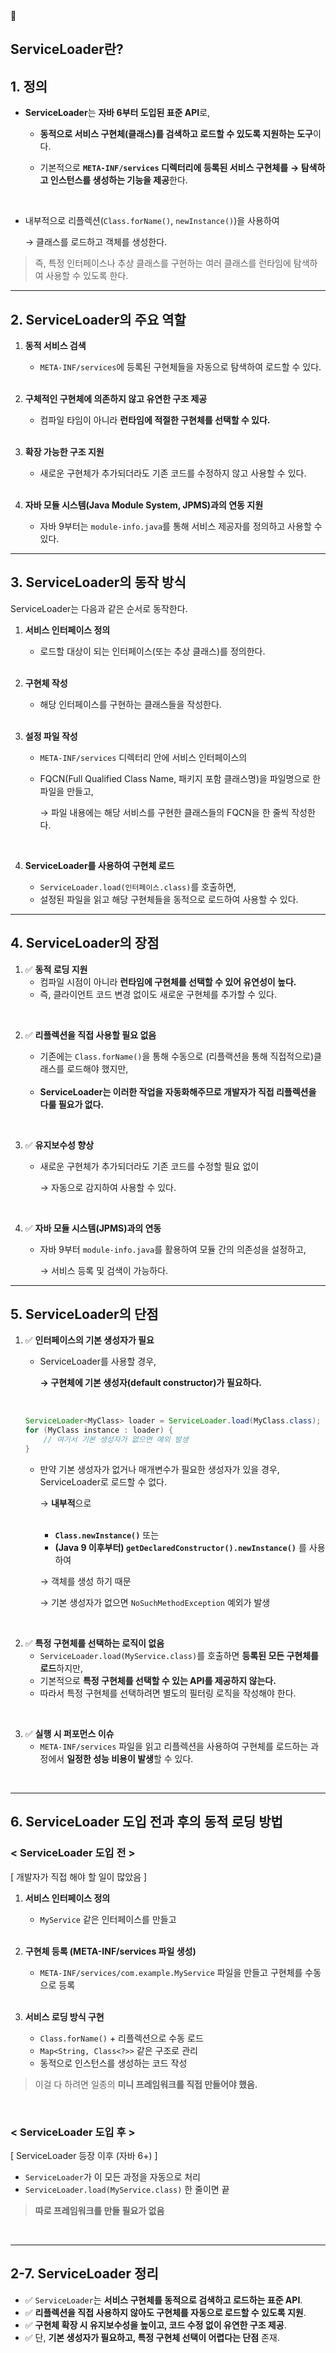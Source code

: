 <aside>
📌

# **ServiceLoader란?**

## **1. 정의**

- **ServiceLoader**는 **자바 6부터 도입된 표준 API**로,

  - **동적으로 서비스 구현체(클래스)를 검색하고 로드할 수 있도록 지원하는 도구**이다.

  - 기본적으로 **`META-INF/services` 디렉터리에 등록된 서비스 구현체를**
    **→ 탐색하고 인스턴스를 생성하는 기능을 제공**한다.
    
  <br>
  
- 내부적으로 리플렉션(`Class.forName()`, `newInstance()`)을 사용하여

  → 클래스를 로드하고 객체를 생성한다.


> 즉, 특정 인터페이스나 추상 클래스를 구현하는 여러 클래스를 런타임에 탐색하여 사용할 수 있도록 한다.
>

---

## **2. ServiceLoader의 주요 역할**

1. **동적 서비스 검색**
    - `META-INF/services`에 등록된 구현체들을 자동으로 탐색하여 로드할 수 있다.
    
    <br>
   
2. **구체적인 구현체에 의존하지 않고 유연한 구조 제공**
    - 컴파일 타임이 아니라 **런타임에 적절한 구현체를 선택할 수 있다.**

    <br>

3. **확장 가능한 구조 지원**
    - 새로운 구현체가 추가되더라도 기존 코드를 수정하지 않고 사용할 수 있다.

    <br>

4. **자바 모듈 시스템(Java Module System, JPMS)과의 연동 지원**
    - 자바 9부터는 `module-info.java`를 통해 서비스 제공자를 정의하고 사용할 수 있다.

---

## **3. ServiceLoader의 동작 방식**

ServiceLoader는 다음과 같은 순서로 동작한다.

1. **서비스 인터페이스 정의**
    - 로드할 대상이 되는 인터페이스(또는 추상 클래스)를 정의한다.

    <br>

2. **구현체 작성**
    - 해당 인터페이스를 구현하는 클래스들을 작성한다.
   
    <br>
   
3. **설정 파일 작성**
    - `META-INF/services` 디렉터리 안에 서비스 인터페이스의
    - FQCN(Full Qualified Class Name, 패키지 포함 클래스명)을 파일명으로 한 파일을 만들고, 

      → 파일 내용에는 해당 서비스를 구현한 클래스들의 FQCN을 한 줄씩 작성한다.

    <br>

4. **ServiceLoader를 사용하여 구현체 로드**
    - `ServiceLoader.load(인터페이스.class)`를 호출하면,
    - 설정된 파일을 읽고 해당 구현체들을 동적으로 로드하여 사용할 수 있다.

---

## **4. ServiceLoader의 장점**

1. ✅  **동적 로딩 지원**
    - 컴파일 시점이 아니라 **런타임에 구현체를 선택할 수 있어 유연성이 높다.**
    - 즉, 클라이언트 코드 변경 없이도 새로운 구현체를 추가할 수 있다.

<br>

2. ✅ **리플렉션을 직접 사용할 필요 없음**
    - 기존에는 `Class.forName()`을 통해 수동으로 (리플랙션을 통해 직접적으로)클래스를 로드해야 했지만,

    <br>

    - **ServiceLoader는 이러한 작업을 자동화해주므로 개발자가 직접 리플렉션을 다룰 필요가 없다.**

<br>

3. ✅ **유지보수성 향상**
    - 새로운 구현체가 추가되더라도 기존 코드를 수정할 필요 없이

      → 자동으로 감지하여 사용할 수 있다.

<br>


4. ✅ **자바 모듈 시스템(JPMS)과의 연동**
    - 자바 9부터 `module-info.java`를 활용하여 모듈 간의 의존성을 설정하고,

      → 서비스 등록 및 검색이 가능하다.


---

## **5. ServiceLoader의 단점**

1. ✅ **인터페이스의 기본 생성자가 필요**
    - ServiceLoader를 사용할 경우,
    
        **→ 구현체에 기본 생성자(default constructor)가 필요하다.**

    <br>

    ```java
    ServiceLoader<MyClass> loader = ServiceLoader.load(MyClass.class);
    for (MyClass instance : loader) {
        // 여기서 기본 생성자가 없으면 예외 발생
    }
    ```
    
    - 만약 기본 생성자가 없거나 매개변수가 필요한 생성자가 있을 경우, ServiceLoader로 로드할 수 없다. 
    
      → **내부적**으로
        
        <br>
      
        - **`Class.newInstance()`** 또는
        - **(Java 9 이후부터) `getDeclaredConstructor().newInstance()`**  를 사용하여
        
        → 객체를 생성 하기 때문
        
        → 기본 생성자가 없으면 `NoSuchMethodException` 예외가 발생

<br>

2. ✅  **특정 구현체를 선택하는 로직이 없음**
   - `ServiceLoader.load(MyService.class)`를 호출하면 **등록된 모든 구현체를 로드**하지만,
   - 기본적으로 **특정 구현체를 선택할 수 있는 API를 제공하지 않는다.**
   - 따라서 특정 구현체를 선택하려면 별도의 필터링 로직을 작성해야 한다.

<br>

3. ✅ **실행 시 퍼포먼스 이슈**
   - `META-INF/services` 파일을 읽고 리플렉션을 사용하여 구현체를 로드하는 과정에서 **일정한 성능 비용이 발생**할 수 있다.

<br>

---


## 6. ServiceLoader 도입 전과 후의 동적 로딩 방법

### < ServiceLoader 도입 전 >

[ 개발자가 직접 해야 할 일이 많았음 ]

1. **서비스 인터페이스 정의**
    - `MyService` 같은 인터페이스를 만들고
      
    <br>
    
2. **구현체 등록 (META-INF/services 파일 생성)**
    - `META-INF/services/com.example.MyService` 파일을 만들고 구현체를 수동으로 등록

    <br>   

3. **서비스 로딩 방식 구현**
    - `Class.forName()` + 리플렉션으로 수동 로드
    - `Map<String, Class<?>>` 같은 구조로 관리
    - 동적으로 인스턴스를 생성하는 코드 작성

> 이걸 다 하려면 일종의 **미니 프레임워크를 직접 만들어야 했음.**

<br>

### < ServiceLoader 도입 후 >

[  ServiceLoader 등장 이후 (자바 6+) ]

- `ServiceLoader`가 이 모든 과정을 자동으로 처리
- `ServiceLoader.load(MyService.class)` 한 줄이면 끝
>**따로 프레임워크를 만들 필요가 없음**

<br>

---

## 2-7. ServiceLoader 정리

- ✅ `ServiceLoader`는 **서비스 구현체를 동적으로 검색하고 로드하는 표준 API**.
- ✅ **리플렉션을 직접 사용하지 않아도 구현체를 자동으로 로드할 수 있도록 지원**.
- ✅ **구현체 확장 시 유지보수성을 높이고, 코드 수정 없이 유연한 구조 제공**.
- ✅ 단, **기본 생성자가 필요하고, 특정 구현체 선택이 어렵다는 단점** 존재.
</aside>